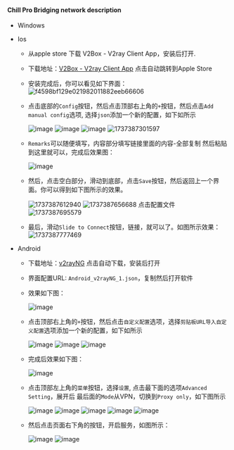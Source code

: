 #### Chill Pro Bridging network description

* Windows

* Ios
  - 从apple store 下载 V2Box - V2ray Client App，安装后打开.
  - 下载地址：[V2Box - V2ray Client App](https://apps.apple.com/us/app/v2box-v2ray-client/id6446814690) 点击自动跳转到Apple Store
  - 安装完成后，你可以看见如下界面：
    ![f4598bf129e021982011882eeb66606](https://github.com/user-attachments/assets/c0cf2cbf-e7b9-433e-9492-0cff65b180d4)

  - 点击底部的`Config`按钮，然后点击顶部右上角的`+`按钮，然后点击`Add manual config`选项, 选择`json`添加一个新的配置，如下如所示

    ![image](https://github.com/user-attachments/assets/d50be42d-199a-4257-9c4a-b8efe183f068)
    ![image](https://github.com/user-attachments/assets/b4dc4be0-6aa3-439a-8f94-81f0cd06921c)
    ![image](https://github.com/user-attachments/assets/ab17be0a-3ce9-4278-aefa-68116e7cec39)
    ![1737387301597](https://github.com/user-attachments/assets/e9507979-15b2-4b77-9596-23e1d76cde6f)
    
  - `Remarks`可以随便填写，内容部分填写链接里面的内容-全部复制 然后粘贴到这里就可以，完成后效果图：

    ![image](https://github.com/user-attachments/assets/74e8eae2-3b95-46f7-8552-92d9afe4d342)

  - 然后，点击空白部分，滑动到底部，点击`Save`按钮，然后返回上一个界面。你可以得到如下图所示的效果。

    ![1737387612940](https://github.com/user-attachments/assets/2cdad0ae-1aeb-451b-a456-e4b194a8738a)
    ![1737387656688](https://github.com/user-attachments/assets/ab5b9af3-cbf0-42a1-916f-2692b904a9f1)
    点击配置文件
    ![1737387695579](https://github.com/user-attachments/assets/7b85c136-cac8-4dd4-b9bb-e5b4982adc07)

    
  - 最后，滑动`Slide to Connect`按钮，链接，就可以了。如图所示效果：
    ![1737387777469](https://github.com/user-attachments/assets/49761e84-385e-4c1d-ab23-a208d79805d8)

* Android
  - 下载地址：[v2rayNG](https://github.com/2dust/v2rayNG/releases/download/1.9.31/v2rayNG_1.9.31_arm64-v8a.apk) 点击自动下载，安装后打开
  - 界面配置URL: `Android_v2rayNG_1.json`，复制然后打开软件
  - 效果如下图：
    
    ![image](https://github.com/user-attachments/assets/8d722436-c672-4df8-8ac8-b570837ce5a8)

  - 点击顶部右上角的`+`按钮，然后点击`自定义配置`选项，选择`剪贴板URL导入自定义配置`选项添加一个新的配置，如下如所示

    ![image](https://github.com/user-attachments/assets/98ca2066-186b-4bc6-95f0-7d1c1d40e96c)
    ![image](https://github.com/user-attachments/assets/a2ea3e45-6006-4882-8638-e93d98bc9735)
    ![image](https://github.com/user-attachments/assets/162f819e-1f71-4d83-a407-565506effcf1)

  - 完成后效果如下图：

    ![image](https://github.com/user-attachments/assets/06332f75-c76e-4e7e-a17b-4186c3c82650)

  - 点击顶部左上角的`菜单`按钮，选择`设置`, 点击最下面的选项`Advanced Setting`，展开后 最后面的`Mode`从VPN，切换到`Proxy only`，如下图所示
    
    ![image](https://github.com/user-attachments/assets/58d7877a-5182-4ff3-b3dc-f0eff45f5b3a)
    ![image](https://github.com/user-attachments/assets/6ce896f9-e632-4a2e-a160-f04d471f38b2)
    ![image](https://github.com/user-attachments/assets/d98c62e9-22fe-4b5c-bc68-d179f0274dab)
    ![image](https://github.com/user-attachments/assets/a4e7b92b-2e80-4be3-b918-e910aefe6d38)
    ![image](https://github.com/user-attachments/assets/5f5c3624-864b-4938-897a-3270f8b40312)


  - 然后点击页面右下角的按钮，开启服务，如图所示：
    
    ![image](https://github.com/user-attachments/assets/a0a2837c-c874-4c2b-baf3-71236825f270)
    ![image](https://github.com/user-attachments/assets/dd5d5f25-4d65-4f6a-bb97-d2d05d815982)



